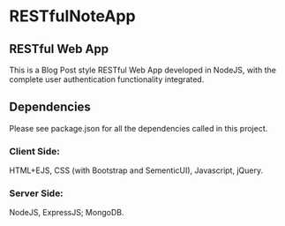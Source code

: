 # RESTfulNoteApp
## RESTful Web App

This is a Blog Post style RESTful Web App developed in NodeJS, with the complete user authentication functionality integrated.

## Dependencies

Please see package.json for all the dependencies called in this project.

### Client Side:
HTML+EJS, CSS (with Bootstrap and SementicUI), Javascript, jQuery.

### Server Side:
NodeJS, ExpressJS; MongoDB.
